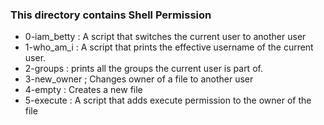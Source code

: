 ### This directory contains Shell Permission
* 0-iam_betty
:  A script that switches the current user to another user
* 1-who_am_i
:  A script that prints the effective username of the current user.
* 2-groups
:  prints all the groups the current user is part of.
* 3-new_owner
; Changes owner of a file to another user
* 4-empty
: Creates a new file
* 5-execute
: A script that adds execute permission to the owner of the file

